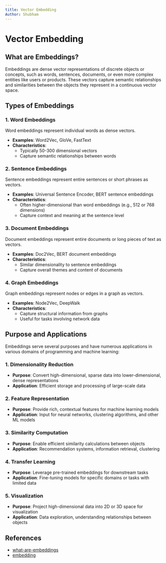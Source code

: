 ```yaml
---
title: Vector Embedding
Author: Shubham
---
```



# Vector Embedding

## What are Embeddings?

Embeddings are dense vector representations of discrete objects or concepts, such as words, sentences, documents, or even more complex entities like users or products. These vectors capture semantic relationships and similarities between the objects they represent in a continuous vector space.

## Types of Embeddings

### 1. Word Embeddings

Word embeddings represent individual words as dense vectors.

- **Examples**: Word2Vec, GloVe, FastText
- **Characteristics**: 
  - Typically 50-300 dimensional vectors
  - Capture semantic relationships between words

### 2. Sentence Embeddings

Sentence embeddings represent entire sentences or short phrases as vectors.

- **Examples**: Universal Sentence Encoder, BERT sentence embeddings
- **Characteristics**:
  - Often higher-dimensional than word embeddings (e.g., 512 or 768 dimensions)
  - Capture context and meaning at the sentence level

### 3. Document Embeddings

Document embeddings represent entire documents or long pieces of text as vectors.

- **Examples**: Doc2Vec, BERT document embeddings
- **Characteristics**:
  - Similar dimensionality to sentence embeddings
  - Capture overall themes and content of documents

### 4. Graph Embeddings

Graph embeddings represent nodes or edges in a graph as vectors.

- **Examples**: Node2Vec, DeepWalk
- **Characteristics**:
  - Capture structural information from graphs
  - Useful for tasks involving network data

## Purpose and Applications

Embeddings serve several purposes and have numerous applications in various domains of programming and machine learning:

### 1. Dimensionality Reduction

- **Purpose**: Convert high-dimensional, sparse data into lower-dimensional, dense representations
- **Application**: Efficient storage and processing of large-scale data

### 2. Feature Representation

- **Purpose**: Provide rich, contextual features for machine learning models
- **Application**: Input for neural networks, clustering algorithms, and other ML models

### 3. Similarity Computation

- **Purpose**: Enable efficient similarity calculations between objects
- **Application**: Recommendation systems, information retrieval, clustering

### 4. Transfer Learning

- **Purpose**: Leverage pre-trained embeddings for downstream tasks
- **Application**: Fine-tuning models for specific domains or tasks with limited data

### 5. Visualization

- **Purpose**: Project high-dimensional data into 2D or 3D space for visualization
- **Application**: Data exploration, understanding relationships between objects


## References 

* [what-are-embeddings](https://www.cloudflare.com/en-gb/learning/ai/what-are-embeddings/)
* [embedding](https://www.ibm.com/topics/embedding)
